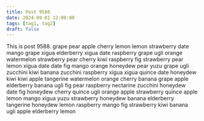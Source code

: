 ```yaml
---
title: Post 9588
date: 2024-09-01 12:00:00
tags: [tag1, tag2]
draft: false
---
```

This is post 9588.
grape
pear
apple
cherry
lemon
lemon
strawberry
date
mango
grape
xigua
elderberry
xigua
date
raspberry
grape
ugli
orange
watermelon
strawberry
pear
cherry
kiwi
raspberry
fig
strawberry
pear
lemon
xigua
date
date
fig
mango
orange
honeydew
pear
yuzu
grape
ugli
zucchini
kiwi
banana
zucchini
raspberry
xigua
xigua
quince
date
honeydew
kiwi
kiwi
apple
tangerine
watermelon
orange
cherry
banana
grape
apple
elderberry
banana
ugli
fig
pear
raspberry
nectarine
zucchini
honeydew
date
fig
honeydew
cherry
quince
ugli
orange
apple
strawberry
quince
apple
lemon
mango
xigua
yuzu
strawberry
honeydew
banana
elderberry
tangerine
honeydew
lemon
raspberry
mango
fig
strawberry
kiwi
banana
ugli
apple
elderberry
lemon
